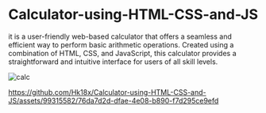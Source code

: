 # Calculator-using-HTML-CSS-and-JS
it is a user-friendly web-based calculator that offers a seamless and efficient way to perform basic arithmetic operations. Created using a combination of HTML, CSS, and JavaScript, this calculator provides a straightforward and intuitive interface for users of all skill levels.

![calc](https://github.com/Hk18x/Calculator-using-HTML-CSS-and-JS/assets/99315582/e14407e3-f0d7-4715-8f46-ddc70e753514)

https://github.com/Hk18x/Calculator-using-HTML-CSS-and-JS/assets/99315582/76da7d2d-dfae-4e08-b890-f7d295ce9efd



